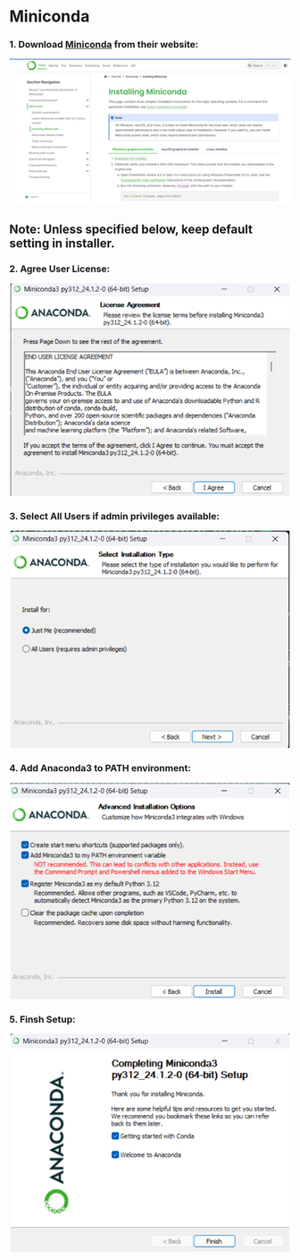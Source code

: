 # Miniconda

### 1. Download [Miniconda](https://docs.anaconda.com/free/miniconda/miniconda-install/) from their website:
![](../assets/miniconda_download.png)

## Note: Unless specified below, keep default setting in installer.

### 2. Agree User License:
<center>
<img src="../assets/miniconda_license.png" width="500" />
</center>

### 3. Select All Users if admin privileges available:
<center>
<img src="../assets/miniconda_user.png" width="500" />
</center>

### 4. Add Anaconda3 to PATH environment:
<center>
<img src="../assets/miniconda_path.png" width="500" />
</center>

### 5. Finsh Setup:
<center>
<img src="../assets/miniconda_finish.png" width="500" />
</center>
